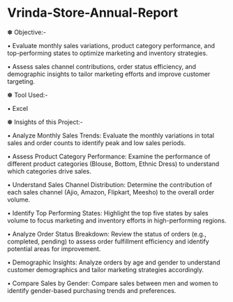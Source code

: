 # Vrinda-Store-Annual-Report

✽ Objective:-

• Evaluate monthly sales variations, product category performance, and top-performing states to optimize marketing and inventory strategies.

• Assess sales channel contributions, order status efficiency, and demographic insights to tailor marketing efforts and improve customer targeting.

✽ Tool Used:-

• Excel

✽ Insights of this Project:-

• Analyze Monthly Sales Trends: Evaluate the monthly variations in total sales and order counts to identify peak and low sales periods.

• Assess Product Category Performance: Examine the performance of different product categories (Blouse, Bottom, Ethnic Dress) to understand which categories drive sales.

• Understand Sales Channel Distribution: Determine the contribution of each sales channel (Ajio, Amazon, Flipkart, Meesho) to the overall order volume.

• Identify Top Performing States: Highlight the top five states by sales volume to focus marketing and inventory efforts in high-performing regions.

• Analyze Order Status Breakdown: Review the status of orders (e.g., completed, pending) to assess order fulfillment efficiency and identify potential areas for improvement.

• Demographic Insights: Analyze orders by age and gender to understand customer demographics and tailor marketing strategies accordingly.

• Compare Sales by Gender: Compare sales between men and women to identify gender-based purchasing trends and preferences.
